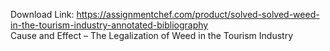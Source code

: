 Download Link: https://assignmentchef.com/product/solved-solved-weed-in-the-tourism-industry-annotated-bibliography
<br>
Cause and Effect – The Legalization of Weed in the Tourism Industry